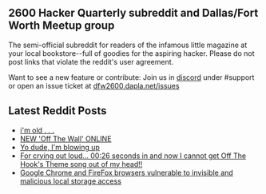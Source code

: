 ## 2600 Hacker Quarterly subreddit and Dallas/Fort Worth Meetup group
The semi-official subreddit for readers of the infamous little magazine at your local bookstore--full of goodies for the aspiring hacker. Please do not post links that violate the reddit's user agreement.

Want to see a new feature or contribute: 
Join us in [discord](https://dfw2600.dapla.net/chat) under #support or open an issue ticket at [dfw2600.dapla.net/issues](https://dfw2600.dapla.net/issues)

## Latest Reddit Posts
<!-- BLOG-POST-LIST:START -->
- [i'm old . . .](https://www.reddit.com/r/2600/comments/1f3oty4/im_old/)
- [NEW 'Off The Wall' ONLINE](https://2600.com/wall/27-08-2024)
- [Yo dude, I'm blowing up](https://www.reddit.com/r/2600/comments/1esxap3/yo_dude_im_blowing_up/)
- [For crying out loud... 00:26 seconds in and now I cannot get Off The Hook's Theme song out of my head!!](https://www.reddit.com/r/2600/comments/1epwei9/for_crying_out_loud_0026_seconds_in_and_now_i/)
- [Google Chrome and FireFox browsers vulnerable to invisible and malicious local storage access](https://www.reddit.com/r/2600/comments/1epdz2h/google_chrome_and_firefox_browsers_vulnerable_to/)
<!-- BLOG-POST-LIST:END -->
